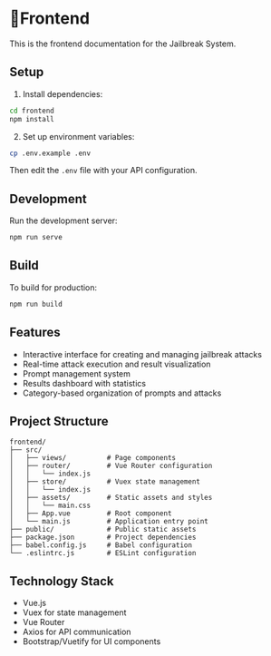 # 🔼Frontend

This is the frontend documentation for the Jailbreak System.

## Setup

1. Install dependencies:
```bash
cd frontend
npm install
```

2. Set up environment variables:
```bash
cp .env.example .env
```
Then edit the `.env` file with your API configuration.

## Development

Run the development server:

```bash
npm run serve
```

## Build

To build for production:

```bash
npm run build
```

## Features

- Interactive interface for creating and managing jailbreak attacks
- Real-time attack execution and result visualization
- Prompt management system
- Results dashboard with statistics
- Category-based organization of prompts and attacks

## Project Structure

```
frontend/
├── src/
│   ├── views/          # Page components
│   ├── router/         # Vue Router configuration
│   │   └── index.js
│   ├── store/          # Vuex state management
│   │   └── index.js
│   ├── assets/         # Static assets and styles
│   │   └── main.css
│   ├── App.vue         # Root component
│   └── main.js         # Application entry point
├── public/             # Public static assets
├── package.json        # Project dependencies
├── babel.config.js     # Babel configuration
└── .eslintrc.js        # ESLint configuration
```

## Technology Stack

- Vue.js
- Vuex for state management
- Vue Router
- Axios for API communication
- Bootstrap/Vuetify for UI components
